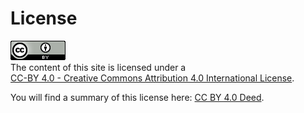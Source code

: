 # License

[![CC-BY 4.0](../assets/cc-by_88x31.png)](https://creativecommons.org/licenses/by/4.0/ "CC-BY 4.0")  
The content of this site is licensed
under a  
[CC-BY 4.0 - Creative Commons Attribution 4.0 International License](https://creativecommons.org/licenses/by/4.0/legalcode).

You will find a summary of this license
here: 
[CC BY 4.0 Deed](https://creativecommons.org/licenses/by/4.0/deed).
